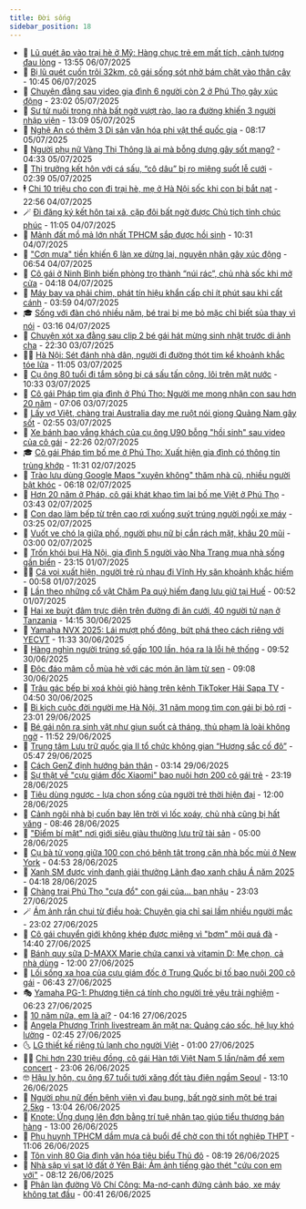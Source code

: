 ```yaml
---
title: Đời sống
sidebar_position: 18
---
```


<!-- dantri-doi-song:START -->
- 🥳 [Lũ quét ập vào trại hè ở Mỹ: Hàng chục trẻ em mất tích, cảnh tượng đau lòng](https://dantri.com.vn/doi-song/lu-quet-ap-vao-trai-he-o-my-hang-chuc-tre-em-mat-tich-canh-tuong-dau-long-20250706190115233.htm) - 13:55 06/07/2025
- 🌁 [Bị lũ quét cuốn trôi 32km, cô gái sống sót nhờ bám chặt vào thân cây](https://dantri.com.vn/doi-song/bi-lu-quet-cuon-troi-32km-co-gai-song-sot-nho-bam-chat-vao-than-cay-20250706132535785.htm) - 10:45 06/07/2025
- 👀 [Chuyện đằng sau video gia đình 6 người còn 2 ở Phú Thọ gây xúc động](https://dantri.com.vn/doi-song/chuyen-dang-sau-video-gia-dinh-6-nguoi-con-2-o-phu-tho-gay-xuc-dong-20250704063537172.htm) - 23:02 05/07/2025
- 🐻 [Sư tử nuôi trong nhà bất ngờ vượt rào, lao ra đường khiến 3 người nhập viện](https://dantri.com.vn/doi-song/su-tu-nuoi-trong-nha-bat-ngo-vuot-rao-lao-ra-duong-khien-3-nguoi-nhap-vien-20250705190648103.htm) - 13:09 05/07/2025
- 🦅 [Nghệ An có thêm 3 Di sản văn hóa phi vật thể quốc gia](https://dantri.com.vn/doi-song/nghe-an-co-them-3-di-san-van-hoa-phi-vat-the-quoc-gia-20250705124307819.htm) - 08:17 05/07/2025
- 🦩 [Người phụ nữ Vàng Thị Thông là ai mà bỗng dưng gây sốt mạng?](https://dantri.com.vn/doi-song/nguoi-phu-nu-vang-thi-thong-la-ai-ma-bong-dung-gay-sot-mang-20250702224423578.htm) - 04:33 05/07/2025
- 🦏 [Thị trưởng kết hôn với cá sấu, “cô dâu” bị rọ miệng suốt lễ cưới](https://dantri.com.vn/doi-song/thi-truong-ket-hon-voi-ca-sau-co-dau-bi-ro-mieng-suot-le-cuoi-20250705002026967.htm) - 02:39 05/07/2025
- 🕴 [Chi 10 triệu cho con đi trại hè, mẹ ở Hà Nội sốc khi con bị bắt nạt](https://dantri.com.vn/doi-song/chi-10-trieu-cho-con-di-trai-he-me-o-ha-noi-soc-khi-con-bi-bat-nat-20250704151046913.htm) - 22:56 04/07/2025
- 🪄 [Đi đăng ký kết hôn tại xã, cặp đôi bất ngờ được Chủ tịch tỉnh chúc phúc](https://dantri.com.vn/doi-song/di-dang-ky-ket-hon-tai-xa-cap-doi-bat-ngo-duoc-chu-tich-tinh-chuc-phuc-20250704164633621.htm) - 11:05 04/07/2025
- 🚦 [Mảnh đất mồ mả lớn nhất TPHCM sắp được hồi sinh](https://dantri.com.vn/xa-hoi/manh-dat-mo-ma-lon-nhat-tphcm-sap-duoc-hoi-sinh-20250704165441500.htm) - 10:31 04/07/2025
- 🤔 [&quot;Cơn mưa&quot; tiền khiến 6 làn xe dừng lại, nguyên nhân gây xúc động](https://dantri.com.vn/doi-song/con-mua-tien-khien-6-lan-xe-dung-lai-nguyen-nhan-gay-xuc-dong-20250703205927886.htm) - 06:54 04/07/2025
- 🚦 [Cô gái ở Ninh Bình biến phòng trọ thành “núi rác”, chủ nhà sốc khi mở cửa](https://dantri.com.vn/doi-song/co-gai-o-ninh-binh-bien-phong-tro-thanh-nui-rac-chu-nha-soc-khi-mo-cua-20250704103301706.htm) - 04:18 04/07/2025
- 🐎 [Máy bay va phải chim, phát tín hiệu khẩn cấp chỉ ít phút sau khi cất cánh](https://dantri.com.vn/doi-song/may-bay-va-phai-chim-phat-tin-hieu-khan-cap-chi-it-phut-sau-khi-cat-canh-20250703112138672.htm) - 03:59 04/07/2025
- 🎓 [Sống với đàn chó nhiều năm, bé trai bị mẹ bỏ mặc chỉ biết sủa thay vì nói](https://dantri.com.vn/doi-song/song-voi-dan-cho-nhieu-nam-be-trai-bi-me-bo-mac-chi-biet-sua-thay-vi-noi-20250703121630770.htm) - 03:16 04/07/2025
- 🐘 [Chuyện xót xa đằng sau clip 2 bé gái hát mừng sinh nhật trước di ảnh cha](https://dantri.com.vn/doi-song/chuyen-xot-xa-dang-sau-clip-2-be-gai-hat-mung-sinh-nhat-truoc-di-anh-cha-20250703164117462.htm) - 22:30 03/07/2025
- 🧑‍🏫 [Hà Nội: Sét đánh nhà dân, người đi đường thót tim kể khoảnh khắc tóe lửa](https://dantri.com.vn/doi-song/ha-noi-set-danh-nha-dan-nguoi-di-duong-thot-tim-ke-khoanh-khac-toe-lua-20250703174835452.htm) - 11:05 03/07/2025
- 🦒 [Cụ ông 80 tuổi đi tắm sông bị cá sấu tấn công, lôi trên mặt nước](https://dantri.com.vn/doi-song/cu-ong-80-tuoi-di-tam-song-bi-ca-sau-tan-cong-loi-tren-mat-nuoc-20250703143703522.htm) - 10:33 03/07/2025
- 🧰 [Cô gái Pháp tìm gia đình ở Phú Thọ: Người mẹ mong nhận con sau hơn 20 năm](https://dantri.com.vn/doi-song/co-gai-phap-tim-gia-dinh-o-phu-tho-nguoi-me-mong-nhan-con-sau-hon-20-nam-20250703132736762.htm) - 07:06 03/07/2025
- 🧐 [Lấy vợ Việt, chàng trai Australia dạy mẹ ruột nói giọng Quảng Nam gây sốt](https://dantri.com.vn/doi-song/lay-vo-viet-chang-trai-australia-day-me-ruot-noi-giong-quang-nam-gay-sot-20250703022750377.htm) - 02:55 03/07/2025
- 🌮 [Xe bánh bao vắng khách của cụ ông U90 bỗng &quot;hồi sinh&quot; sau video của cô gái](https://dantri.com.vn/doi-song/xe-banh-bao-vang-khach-cua-cu-ong-u90-bong-hoi-sinh-sau-video-cua-co-gai-20250701213550652.htm) - 22:26 02/07/2025
- 🎓 [Cô gái Pháp tìm bố mẹ ở Phú Thọ: Xuất hiện gia đình có thông tin trùng khớp](https://dantri.com.vn/doi-song/co-gai-phap-tim-bo-me-o-phu-tho-xuat-hien-gia-dinh-co-thong-tin-trung-khop-20250702180831663.htm) - 11:31 02/07/2025
- 🚀 [Trào lưu dùng Google Maps &quot;xuyên không&quot; thăm nhà cũ, nhiều người bật khóc](https://dantri.com.vn/doi-song/trao-luu-dung-google-maps-xuyen-khong-tham-nha-cu-nhieu-nguoi-bat-khoc-20250702130056666.htm) - 06:18 02/07/2025
- 🤖 [Hơn 20 năm ở Pháp, cô gái khát khao tìm lại bố mẹ Việt ở Phú Thọ](https://dantri.com.vn/doi-song/hon-20-nam-o-phap-co-gai-khat-khao-tim-lai-bo-me-viet-o-phu-tho-20250702022807397.htm) - 03:43 02/07/2025
- 🤩 [Con dao làm bếp từ trên cao rơi xuống suýt trúng người ngồi xe máy](https://dantri.com.vn/doi-song/con-dao-lam-bep-tu-tren-cao-roi-xuong-suyt-trung-nguoi-ngoi-xe-may-20250701214015099.htm) - 03:25 02/07/2025
- 👹 [Vuốt ve chó lạ giữa phố, người phụ nữ bị cắn rách mặt, khâu 20 mũi](https://dantri.com.vn/doi-song/vuot-ve-cho-la-giua-pho-nguoi-phu-nu-bi-can-rach-mat-khau-20-mui-20250702012008939.htm) - 03:00 02/07/2025
- 🦩 [Trốn khói bụi Hà Nội, gia đình 5 người vào Nha Trang mua nhà sống gần biển](https://dantri.com.vn/doi-song/tron-khoi-bui-ha-noi-gia-dinh-5-nguoi-vao-nha-trang-mua-nha-song-gan-bien-20250701120152327.htm) - 23:15 01/07/2025
- 🧑‍🏫 [Cá voi xuất hiện, người trẻ rủ nhau đi Vĩnh Hy săn khoảnh khắc hiếm](https://dantri.com.vn/doi-song/ca-voi-xuat-hien-nguoi-tre-ru-nhau-di-vinh-hy-san-khoanh-khac-hiem-20250701062530548.htm) - 00:58 01/07/2025
- 🌈 [Lần theo những cổ vật Chăm Pa quý hiếm đang lưu giữ tại Huế](https://dantri.com.vn/doi-song/lan-theo-nhung-co-vat-cham-pa-quy-hiem-dang-luu-giu-tai-hue-20250628171550594.htm) - 00:52 01/07/2025
- 💃 [Hai xe buýt đâm trực diện trên đường đi ăn cưới, 40 người tử nạn ở Tanzania](https://dantri.com.vn/doi-song/hai-xe-buyt-dam-truc-dien-tren-duong-di-an-cuoi-40-nguoi-tu-nan-o-tanzania-20250630160510248.htm) - 14:15 30/06/2025
- 💂 [Yamaha NVX 2025: Lái mượt phố đông, bứt phá theo cách riêng với YECVT](https://dantri.com.vn/doi-song/yamaha-nvx-2025-lai-muot-pho-dong-but-pha-theo-cach-rieng-voi-yecvt-20250630181058226.htm) - 11:33 30/06/2025
- 🦏 [Hàng nghìn người trúng số gấp 100 lần, hóa ra là lỗi hệ thống](https://dantri.com.vn/doi-song/hang-nghin-nguoi-trung-so-gap-100-lan-hoa-ra-la-loi-he-thong-20250630144555279.htm) - 09:52 30/06/2025
- 🤡 [Độc đáo mâm cỗ mùa hè với các món ăn làm từ sen](https://dantri.com.vn/doi-song/doc-dao-mam-co-mua-he-voi-cac-mon-an-lam-tu-sen-20250630120556691.htm) - 09:08 30/06/2025
- 🫶 [Trâu gác bếp bị xoá khỏi giỏ hàng trên kênh TikToker Hải Sapa TV](https://dantri.com.vn/doi-song/trau-gac-bep-bi-xoa-khoi-gio-hang-tren-kenh-tiktoker-hai-sapa-tv-20250623121047575.htm) - 04:50 30/06/2025
- 💪 [Bi kịch cuộc đời người mẹ Hà Nội, 31 năm mong tìm con gái bị bỏ rơi](https://dantri.com.vn/doi-song/bi-kich-cuoc-doi-nguoi-me-ha-noi-31-nam-mong-tim-con-gai-bi-bo-roi-20250628205621797.htm) - 23:01 29/06/2025
- 🦅 [Bé gái nôn ra sinh vật như giun suốt cả tháng, thủ phạm là loài không ngờ](https://dantri.com.vn/doi-song/be-gai-non-ra-sinh-vat-nhu-giun-suot-ca-thang-thu-pham-la-loai-khong-ngo-20250629182810531.htm) - 11:52 29/06/2025
- 🧠 [Trung tâm Lưu trữ quốc gia II tổ chức không gian “Hương sắc cố đô”](https://dantri.com.vn/doi-song/trung-tam-luu-tru-quoc-gia-ii-to-chuc-khong-gian-huong-sac-co-do-20250629021742774.htm) - 05:47 29/06/2025
- 🦅 [Cách GenZ định hướng bản thân](https://dantri.com.vn/doi-song/cach-genz-dinh-huong-ban-than-20250629100353886.htm) - 03:14 29/06/2025
- 💪 [Sự thật về &quot;cựu giám đốc Xiaomi&quot; bao nuôi hơn 200 cô gái trẻ](https://dantri.com.vn/doi-song/su-that-ve-cuu-giam-doc-xiaomi-bao-nuoi-hon-200-co-gai-tre-20250628235531154.htm) - 23:19 28/06/2025
- 🧐 [Tiêu dùng ngược - lựa chọn sống của người trẻ thời hiện đại](https://dantri.com.vn/doi-song/tieu-dung-nguoc-lua-chon-song-cua-nguoi-tre-thoi-hien-dai-20250628134343578.htm) - 12:00 28/06/2025
- 👀 [Cảnh ngôi nhà bị cuốn bay lên trời vì lốc xoáy, chủ nhà cũng bị hất văng](https://dantri.com.vn/doi-song/canh-ngoi-nha-bi-cuon-bay-len-troi-vi-loc-xoay-chu-nha-cung-bi-hat-vang-20250627160035013.htm) - 08:46 28/06/2025
- 🎉 [&quot;Điểm bí mật&quot; nơi giới siêu giàu thường lưu trữ tài sản](https://dantri.com.vn/doi-song/diem-bi-mat-noi-gioi-sieu-giau-thuong-luu-tru-tai-san-20250628115407566.htm) - 05:00 28/06/2025
- 💂 [Cụ bà tử vong giữa 100 con chó bệnh tật trong căn nhà bốc mùi ở New York](https://dantri.com.vn/doi-song/cu-ba-tu-vong-giua-100-con-cho-benh-tat-trong-can-nha-boc-mui-o-new-york-20250628094310542.htm) - 04:53 28/06/2025
- 🚀 [Xanh SM được vinh danh giải thưởng Lãnh đạo xanh châu Á năm 2025](https://dantri.com.vn/doi-song/xanh-sm-duoc-vinh-danh-giai-thuong-lanh-dao-xanh-chau-a-nam-2025-20250628111248053.htm) - 04:18 28/06/2025
- 👹 [Chàng trai Phú Thọ &quot;cưa đổ&quot; con gái của... bạn nhậu](https://dantri.com.vn/doi-song/chang-trai-phu-tho-cua-do-con-gai-cua-ban-nhau-20250618023818286.htm) - 23:03 27/06/2025
- 🪄 [Ám ảnh rắn chui từ điều hoà: Chuyên gia chỉ sai lầm nhiều người mắc](https://dantri.com.vn/doi-song/am-anh-ran-chui-tu-dieu-hoa-chuyen-gia-chi-sai-lam-nhieu-nguoi-mac-20250627192758247.htm) - 23:02 27/06/2025
- 🌁 [Cô gái chuyển giới không khép được miệng vì &quot;bơm&quot; môi quá đà](https://dantri.com.vn/doi-song/co-gai-chuyen-gioi-khong-khep-duoc-mieng-vi-bom-moi-qua-da-20250627115148991.htm) - 14:40 27/06/2025
- 🌋 [Bánh quy sữa D-MAXX Marie chứa canxi và vitamin D: Mẹ chọn, cả nhà dùng](https://dantri.com.vn/doi-song/banh-quy-sua-d-maxx-marie-chua-canxi-va-vitamin-d-me-chon-ca-nha-dung-20250627180559423.htm) - 12:00 27/06/2025
- 🦆 [Lối sống xa hoa của cựu giám đốc ở Trung Quốc bị tố bao nuôi 200 cô gái](https://dantri.com.vn/doi-song/loi-song-xa-hoa-cua-cuu-giam-doc-o-trung-quoc-bi-to-bao-nuoi-200-co-gai-20250627110007552.htm) - 06:43 27/06/2025
- 🎭 [Yamaha PG-1: Phương tiện cá tính cho người trẻ yêu trải nghiệm](https://dantri.com.vn/doi-song/yamaha-pg-1-phuong-tien-ca-tinh-cho-nguoi-tre-yeu-trai-nghiem-20250627125053590.htm) - 06:23 27/06/2025
- 🤡 [10 năm nữa, em là ai?](https://dantri.com.vn/giao-duc/10-nam-nua-em-la-ai-20250627095728270.htm) - 04:16 27/06/2025
- 🦩 [Angela Phương Trinh livestream ăn mặt nạ: Quảng cáo sốc, hệ lụy khó lường](https://dantri.com.vn/doi-song/angela-phuong-trinh-livestream-an-mat-na-quang-cao-soc-he-luy-kho-luong-20250625191131560.htm) - 02:45 27/06/2025
- 🌜 [LG thiết kế riêng tủ lạnh cho người Việt](https://dantri.com.vn/doi-song/lg-thiet-ke-rieng-tu-lanh-cho-nguoi-viet-20250626214429925.htm) - 01:00 27/06/2025
- 🧑‍🏫 [Chi hơn 230 triệu đồng, cô gái Hàn tới Việt Nam 5 lần/năm để xem concert](https://dantri.com.vn/doi-song/chi-hon-230-trieu-dong-co-gai-han-toi-viet-nam-5-lannam-de-xem-concert-20250625101600951.htm) - 23:06 26/06/2025
- 🤓 [Hậu ly hôn, cụ ông 67 tuổi tưới xăng đốt tàu điện ngầm Seoul](https://dantri.com.vn/doi-song/hau-ly-hon-cu-ong-67-tuoi-tuoi-xang-dot-tau-dien-ngam-seoul-20250626175353325.htm) - 13:10 26/06/2025
- 🤗 [Người phụ nữ đến bệnh viện vì đau bụng, bất ngờ sinh một bé trai 2,5kg](https://dantri.com.vn/doi-song/nguoi-phu-nu-den-benh-vien-vi-dau-bung-bat-ngo-sinh-mot-be-trai-25kg-20250626191430647.htm) - 13:04 26/06/2025
- 🦒 [Knote: Ứng dụng lên đơn bằng trí tuệ nhân tạo giúp tiểu thương bán hàng](https://dantri.com.vn/doi-song/knote-ung-dung-len-don-bang-tri-tue-nhan-tao-giup-tieu-thuong-ban-hang-20250626173858443.htm) - 13:00 26/06/2025
- 💂 [Phụ huynh TPHCM dầm mưa cả buổi để chờ con thi tốt nghiệp THPT](https://dantri.com.vn/giao-duc/phu-huynh-tphcm-dam-mua-ca-buoi-de-cho-con-thi-tot-nghiep-thpt-20250626174609973.htm) - 11:06 26/06/2025
- 🚀 [Tôn vinh 80 Gia đình văn hóa tiêu biểu Thủ đô](https://dantri.com.vn/doi-song/ton-vinh-80-gia-dinh-van-hoa-tieu-bieu-thu-do-20250626142950948.htm) - 08:19 26/06/2025
- 🐲 [Nhà sập vì sạt lở đất ở Yên Bái: Ám ảnh tiếng gào thét &quot;cứu con em với&quot;](https://dantri.com.vn/doi-song/nha-sap-vi-sat-lo-dat-o-yen-bai-am-anh-tieng-gao-thet-cuu-con-em-voi-20250626122350134.htm) - 08:12 26/06/2025
- 🎡 [Phân làn đường Võ Chí Công: Ma-nơ-canh đứng cảnh báo, xe máy không tạt đầu](https://dantri.com.vn/doi-song/phan-lan-duong-vo-chi-cong-ma-no-canh-dung-canh-bao-xe-may-khong-tat-dau-20250626071903304.htm) - 00:41 26/06/2025<!-- dantri-doi-song:END -->
